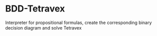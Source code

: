 # BDD-Tetravex
Interpreter for propositional formulas, create the corresponding binary decision diagram and solve Tetravex
